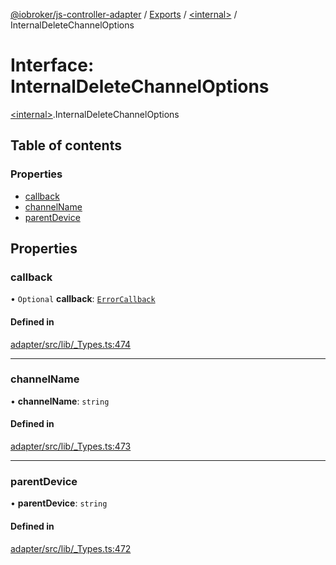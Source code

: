 [@iobroker/js-controller-adapter](../README.md) / [Exports](../modules.md) / [\<internal\>](../modules/internal_.md) / InternalDeleteChannelOptions

# Interface: InternalDeleteChannelOptions

[\<internal\>](../modules/internal_.md).InternalDeleteChannelOptions

## Table of contents

### Properties

- [callback](internal_.InternalDeleteChannelOptions.md#callback)
- [channelName](internal_.InternalDeleteChannelOptions.md#channelname)
- [parentDevice](internal_.InternalDeleteChannelOptions.md#parentdevice)

## Properties

### callback

• `Optional` **callback**: [`ErrorCallback`](../modules/internal_.md#errorcallback)

#### Defined in

[adapter/src/lib/_Types.ts:474](https://github.com/ioBroker/ioBroker.js-controller/blob/5b429316/packages/adapter/src/lib/_Types.ts#L474)

___

### channelName

• **channelName**: `string`

#### Defined in

[adapter/src/lib/_Types.ts:473](https://github.com/ioBroker/ioBroker.js-controller/blob/5b429316/packages/adapter/src/lib/_Types.ts#L473)

___

### parentDevice

• **parentDevice**: `string`

#### Defined in

[adapter/src/lib/_Types.ts:472](https://github.com/ioBroker/ioBroker.js-controller/blob/5b429316/packages/adapter/src/lib/_Types.ts#L472)

